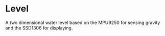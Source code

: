 # Level

A two dimensional water level based on the MPU9250 for sensing gravity and the SSD1306 for displaying.
